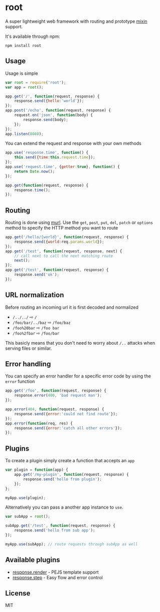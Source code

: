 # root

A super lightweight web framework with routing and prototype [mixin](https://github.com/mafintosh/protein) support.

It's available through npm:

	npm install root

## Usage

Usage is simple

``` js
var root = require('root');
var app = root();

app.get('/', function(request, response) {
	response.send({hello:'world'});
});
app.post('/echo', function(request, response) {
	request.on('json', function(body) {
		response.send(body);
	});
});
app.listen(8080);
```

You can extend the request and response with your own methods

``` js
app.use('response.time', function() {
	this.send({time:this.request.time});
});
app.use('request.time', {getter:true}, function() {
	return Date.now();
});

app.get(function(request, response) {
	response.time();
});
```

## Routing

Routing is done using [murl](https://github.com/mafintosh/murl).
Use the `get`, `post`, `put`, `del`, `patch` or `options` method to specify the HTTP method you want to route

``` js
app.get('/hello/{world}', function(request, response) {
	response.send({world:req.params.world});
});
app.get('/test', function(request, response, next) {
	// call next to call the next matching route
	next();
});
app.get('/test', function(request, response) {
	response.send('ok');
});
```

## URL normalization

Before routing an incoming url it is first decoded and normalized

* `/../../` ⇨ `/`
* `/foo/bar/../baz` ⇨ `/foo/baz`
* `/foo%20bar` ⇨ `/foo bar`
* `/foo%2fbar` ⇨ `/foo/bar`

This basicly means that you don't need to worry about `/..` attacks when serving files or similar.

## Error handling

You can specify an error handler for a specific error code by using the `error` function

``` js
app.get('/foo', function(request, response) {
	response.error(400, 'bad request man');
});

app.error(404, function(request, response) {
	response.send({error:'could not find route'});
});
app.error(function(req, res) {
	response.send({error:'catch all other errors'});
});
```

## Plugins

To create a plugin simply create a function that accepts an `app`

``` js
var plugin = function(app) {
	app.get('/my-plugin', function(request, response) {
		response.send('hello from plugin');
	});
};

myApp.use(plugin);
```

Alternatively you can pass a another app instance to `use`.

``` js
var subApp = root();

subApp.get('/test', function(request, response) {
	response.send('hello from sub app');
});

myApp.use(subApp); // route requests through subApp as well
```

## Available plugins

* [response.render](https://github.com/mafintosh/response.render) - PEJS template support
* [response.step](https://github.com/mafintosh/response.step) - Easy flow and error control

## License

MIT

